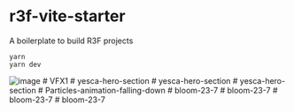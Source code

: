 # r3f-vite-starter
A boilerplate to build R3F projects

```
yarn
yarn dev
```


![image](https://user-images.githubusercontent.com/6551176/221732091-23ee52cb-4150-42fa-b998-43628d7a6b0d.png)
#   V F X 1  
 #   y e s c a - h e r o - s e c t i o n  
 #   y e s c a - h e r o - s e c t i o n  
 #   y e s c a - h e r o - s e c t i o n  
 #   P a r t i c l e s - a n i m a t i o n - f a l l i n g - d o w n  
 #   b l o o m - 2 3 - 7  
 #   b l o o m - 2 3 - 7  
 #   b l o o m - 2 3 - 7  
 #   b l o o m - 2 3 - 7  
 
